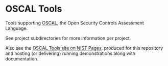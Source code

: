 # OSCAL Tools

Tools supporting [OSCAL](http://pages.nist.gov/OSCAL), the Open Security Controls Assessment Language.

See project subdirectories for more information per project.

Also see the [OSCAL Tools site on NIST Pages](http://pages.nist.gov/oscal-tools), produced for this repository and hosting (or delivering) running demonstrations along with documentation.
